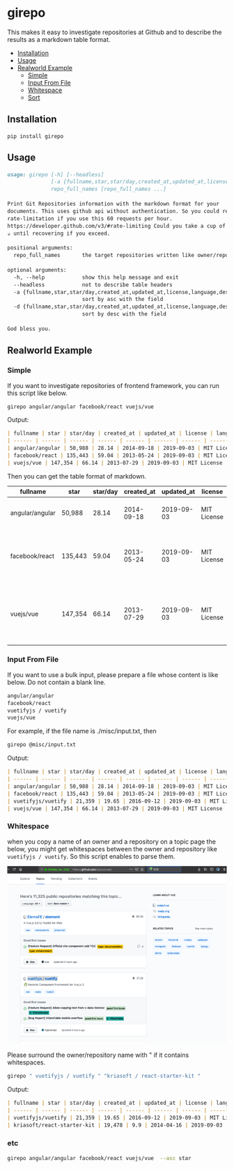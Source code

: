 # girepo
<a id="markdown-girepo" name="girepo"></a>

This makes it easy to investigate repositories at Github and to describe the results as a markdown table format. 

<!-- TOC -->

- [Installation](#installation)
- [Usage](#usage)
- [Realworld Example](#realworld-example)
    - [Simple](#simple)
    - [Input From File](#input-from-file)
    - [Whitespace](#whitespace)
    - [Sort](#sort)

<!-- /TOC -->

## Installation

```
pip install girepo
```

## Usage
<a id="markdown-usage" name="usage"></a>

```markdown
usage: girepo [-h] [--headless]
              [-a {fullname,star,star/day,created_at,updated_at,license,language,description,url} | -d {fullname,star,star/day,created_at,updated_at,license,language,description,url}]
              repo_full_names [repo_full_names ...]

Print Git Repositories information with the markdown format for your
documents. This uses github api without authentication. So you could reach the
rate-limitation if you use this 60 requests per hour.
https://developer.github.com/v3/#rate-limiting Could you take a cup of coffee
☕ until recovering if you exceed.

positional arguments:
  repo_full_names       the target repositories written like owner/repository

optional arguments:
  -h, --help            show this help message and exit
  --headless            not to describe table headers
  -a {fullname,star,star/day,created_at,updated_at,license,language,description,url}, --asc {fullname,star,star/day,created_at,updated_at,license,language,description,url}
                        sort by asc with the field
  -d {fullname,star,star/day,created_at,updated_at,license,language,description,url}, --desc {fullname,star,star/day,created_at,updated_at,license,language,description,url}
                        sort by desc with the field

God bless you.


```
## Realworld Example
<a id="markdown-realworld-example" name="realworld-example"></a>

### Simple
<a id="markdown-simple-case" name="simple-case"></a>

If you want to investigate repositories of frontend framework, you can run this script like below.

```sh
girepo angular/angular facebook/react vuejs/vue 
```

Output:
```markdown
| fullname | star | star/day | created_at | updated_at | license | language | description | url |
| ------ | ------ | ------ | ------ | ------ | ------ | ------ | ------ | ------ |
| angular/angular | 50,988 | 28.14 | 2014-09-18 | 2019-09-03 | MIT License | TypeScript | One framework. Mobile & desktop. | [link](https://github.com/angular/angular) |
| facebook/react | 135,443 | 59.04 | 2013-05-24 | 2019-09-03 | MIT License | JavaScript | A declarative, efficient, and flexible JavaScript library for building user interfaces. | [link](https://github.com/facebook/react) |
| vuejs/vue | 147,354 | 66.14 | 2013-07-29 | 2019-09-03 | MIT License | JavaScript | 🖖 Vue.js is a progressive, incrementally-adoptable JavaScript framework for building UI on the web. | [link](https://github.com/vuejs/vue) |
```

Then you can get the table format of markdown.

| fullname | star | star/day | created_at | updated_at | license | language | description | url |
| ------ | ------ | ------ | ------ | ------ | ------ | ------ | ------ | ------ |
| angular/angular | 50,988 | 28.14 | 2014-09-18 | 2019-09-03 | MIT License | TypeScript | One framework. Mobile & desktop. | [link](https://github.com/angular/angular) |
| facebook/react | 135,443 | 59.04 | 2013-05-24 | 2019-09-03 | MIT License | JavaScript | A declarative, efficient, and flexible JavaScript library for building user interfaces. | [link](https://github.com/facebook/react) |
| vuejs/vue | 147,354 | 66.14 | 2013-07-29 | 2019-09-03 | MIT License | JavaScript | 🖖 Vue.js is a progressive, incrementally-adoptable JavaScript framework for building UI on the web. | [link](https://github.com/vuejs/vue) |


### Input From File
<a id="markdown-input-from-file-case" name="input-from-file-case"></a>

If you want to use a bulk input, please prepare a file whose content is like below. Do not contain a blank line.

```markdown
angular/angular
facebook/react
vuetifyjs / vuetify
vuejs/vue
```

For example, if the file name is ./misc/input.txt, then

```sh
girepo @misc/input.txt
```

Output:
```markdown
| fullname | star | star/day | created_at | updated_at | license | language | description | url |
| ------ | ------ | ------ | ------ | ------ | ------ | ------ | ------ | ------ |
| angular/angular | 50,988 | 28.14 | 2014-09-18 | 2019-09-03 | MIT License | TypeScript | One framework. Mobile & desktop. | [link](https://github.com/angular/angular) |
| facebook/react | 135,443 | 59.04 | 2013-05-24 | 2019-09-03 | MIT License | JavaScript | A declarative, efficient, and flexible JavaScript library for building user interfaces. | [link](https://github.com/facebook/react) |
| vuetifyjs/vuetify | 21,359 | 19.65 | 2016-09-12 | 2019-09-03 | MIT License | TypeScript | 🐉 Material Component Framework for Vue.js 2 | [link](https://github.com/vuetifyjs/vuetify) |
| vuejs/vue | 147,354 | 66.14 | 2013-07-29 | 2019-09-03 | MIT License | JavaScript | 🖖 Vue.js is a progressive, incrementally-adoptable JavaScript framework for building UI on the web. | [link](https://github.com/vuejs/vue) |
```


### Whitespace
<a id="markdown-whitespace-case" name="whitespace-case"></a>
when you copy a name of an owner and a repository on a topic page the below, you might get whitespaces between the owner and repository like ` vuetifyjs / vuetify `. So this script enables to parse them. 

![topic_page](misc/screenshot.png)

Please surround the owner/repository name with " if it contains whitespaces. 

```sh
girepo " vuetifyjs / vuetify " "kriasoft / react-starter-kit " 
```

Output:

```markdown
| fullname | star | star/day | created_at | updated_at | license | language | description | url |
| ------ | ------ | ------ | ------ | ------ | ------ | ------ | ------ | ------ |
| vuetifyjs/vuetify | 21,359 | 19.65 | 2016-09-12 | 2019-09-03 | MIT License | TypeScript | 🐉 Material Component Framework for Vue.js 2 | [link](https://github.com/vuetifyjs/vuetify) |
| kriasoft/react-starter-kit | 19,478 | 9.9 | 2014-04-16 | 2019-09-03 | MIT License | JavaScript | React Starter Kit — isomorphic web app boilerplate (Node.js, Express, GraphQL, React.js, Babel, PostCSS, Webpack, Browsersync) | [link](https://github.com/kriasoft/react-starter-kit) |
```

### etc
<a id="markdown-etc" name="etc"></a>
```sh
girepo angular/angular facebook/react vuejs/vue  --asc star
``` 
    
